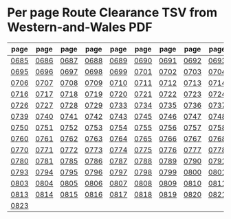 # Per page Route Clearance TSV from Western-and-Wales PDF

|page|page|page|page|page|page|page|page|page|page|
|----|----|----|----|----|----|----|----|----|----|
|[0685](Western-and-Wales/tsv/pg_0685.tsv)|[0686](Western-and-Wales/tsv/pg_0686.tsv)|[0687](Western-and-Wales/tsv/pg_0687.tsv)|[0688](Western-and-Wales/tsv/pg_0688.tsv)|[0689](Western-and-Wales/tsv/pg_0689.tsv)|[0690](Western-and-Wales/tsv/pg_0690.tsv)|[0691](Western-and-Wales/tsv/pg_0691.tsv)|[0692](Western-and-Wales/tsv/pg_0692.tsv)|[0693](Western-and-Wales/tsv/pg_0693.tsv)|[0694](Western-and-Wales/tsv/pg_0694.tsv)|
|[0695](Western-and-Wales/tsv/pg_0695.tsv)|[0696](Western-and-Wales/tsv/pg_0696.tsv)|[0697](Western-and-Wales/tsv/pg_0697.tsv)|[0698](Western-and-Wales/tsv/pg_0698.tsv)|[0699](Western-and-Wales/tsv/pg_0699.tsv)|[0701](Western-and-Wales/tsv/pg_0701.tsv)|[0702](Western-and-Wales/tsv/pg_0702.tsv)|[0703](Western-and-Wales/tsv/pg_0703.tsv)|[0704](Western-and-Wales/tsv/pg_0704.tsv)|[0705](Western-and-Wales/tsv/pg_0705.tsv)|
|[0706](Western-and-Wales/tsv/pg_0706.tsv)|[0707](Western-and-Wales/tsv/pg_0707.tsv)|[0708](Western-and-Wales/tsv/pg_0708.tsv)|[0709](Western-and-Wales/tsv/pg_0709.tsv)|[0710](Western-and-Wales/tsv/pg_0710.tsv)|[0711](Western-and-Wales/tsv/pg_0711.tsv)|[0712](Western-and-Wales/tsv/pg_0712.tsv)|[0713](Western-and-Wales/tsv/pg_0713.tsv)|[0714](Western-and-Wales/tsv/pg_0714.tsv)|[0715](Western-and-Wales/tsv/pg_0715.tsv)|
|[0716](Western-and-Wales/tsv/pg_0716.tsv)|[0717](Western-and-Wales/tsv/pg_0717.tsv)|[0718](Western-and-Wales/tsv/pg_0718.tsv)|[0719](Western-and-Wales/tsv/pg_0719.tsv)|[0720](Western-and-Wales/tsv/pg_0720.tsv)|[0721](Western-and-Wales/tsv/pg_0721.tsv)|[0722](Western-and-Wales/tsv/pg_0722.tsv)|[0723](Western-and-Wales/tsv/pg_0723.tsv)|[0724](Western-and-Wales/tsv/pg_0724.tsv)|[0725](Western-and-Wales/tsv/pg_0725.tsv)|
|[0726](Western-and-Wales/tsv/pg_0726.tsv)|[0727](Western-and-Wales/tsv/pg_0727.tsv)|[0728](Western-and-Wales/tsv/pg_0728.tsv)|[0729](Western-and-Wales/tsv/pg_0729.tsv)|[0733](Western-and-Wales/tsv/pg_0733.tsv)|[0734](Western-and-Wales/tsv/pg_0734.tsv)|[0735](Western-and-Wales/tsv/pg_0735.tsv)|[0736](Western-and-Wales/tsv/pg_0736.tsv)|[0737](Western-and-Wales/tsv/pg_0737.tsv)|[0738](Western-and-Wales/tsv/pg_0738.tsv)|
|[0739](Western-and-Wales/tsv/pg_0739.tsv)|[0740](Western-and-Wales/tsv/pg_0740.tsv)|[0741](Western-and-Wales/tsv/pg_0741.tsv)|[0742](Western-and-Wales/tsv/pg_0742.tsv)|[0743](Western-and-Wales/tsv/pg_0743.tsv)|[0745](Western-and-Wales/tsv/pg_0745.tsv)|[0746](Western-and-Wales/tsv/pg_0746.tsv)|[0747](Western-and-Wales/tsv/pg_0747.tsv)|[0748](Western-and-Wales/tsv/pg_0748.tsv)|[0749](Western-and-Wales/tsv/pg_0749.tsv)|
|[0750](Western-and-Wales/tsv/pg_0750.tsv)|[0751](Western-and-Wales/tsv/pg_0751.tsv)|[0752](Western-and-Wales/tsv/pg_0752.tsv)|[0753](Western-and-Wales/tsv/pg_0753.tsv)|[0754](Western-and-Wales/tsv/pg_0754.tsv)|[0755](Western-and-Wales/tsv/pg_0755.tsv)|[0756](Western-and-Wales/tsv/pg_0756.tsv)|[0757](Western-and-Wales/tsv/pg_0757.tsv)|[0758](Western-and-Wales/tsv/pg_0758.tsv)|[0759](Western-and-Wales/tsv/pg_0759.tsv)|
|[0760](Western-and-Wales/tsv/pg_0760.tsv)|[0761](Western-and-Wales/tsv/pg_0761.tsv)|[0762](Western-and-Wales/tsv/pg_0762.tsv)|[0763](Western-and-Wales/tsv/pg_0763.tsv)|[0764](Western-and-Wales/tsv/pg_0764.tsv)|[0765](Western-and-Wales/tsv/pg_0765.tsv)|[0766](Western-and-Wales/tsv/pg_0766.tsv)|[0767](Western-and-Wales/tsv/pg_0767.tsv)|[0768](Western-and-Wales/tsv/pg_0768.tsv)|[0769](Western-and-Wales/tsv/pg_0769.tsv)|
|[0770](Western-and-Wales/tsv/pg_0770.tsv)|[0771](Western-and-Wales/tsv/pg_0771.tsv)|[0772](Western-and-Wales/tsv/pg_0772.tsv)|[0773](Western-and-Wales/tsv/pg_0773.tsv)|[0774](Western-and-Wales/tsv/pg_0774.tsv)|[0775](Western-and-Wales/tsv/pg_0775.tsv)|[0776](Western-and-Wales/tsv/pg_0776.tsv)|[0777](Western-and-Wales/tsv/pg_0777.tsv)|[0778](Western-and-Wales/tsv/pg_0778.tsv)|[0779](Western-and-Wales/tsv/pg_0779.tsv)|
|[0780](Western-and-Wales/tsv/pg_0780.tsv)|[0781](Western-and-Wales/tsv/pg_0781.tsv)|[0785](Western-and-Wales/tsv/pg_0785.tsv)|[0786](Western-and-Wales/tsv/pg_0786.tsv)|[0787](Western-and-Wales/tsv/pg_0787.tsv)|[0788](Western-and-Wales/tsv/pg_0788.tsv)|[0789](Western-and-Wales/tsv/pg_0789.tsv)|[0790](Western-and-Wales/tsv/pg_0790.tsv)|[0791](Western-and-Wales/tsv/pg_0791.tsv)|[0792](Western-and-Wales/tsv/pg_0792.tsv)|
|[0793](Western-and-Wales/tsv/pg_0793.tsv)|[0794](Western-and-Wales/tsv/pg_0794.tsv)|[0795](Western-and-Wales/tsv/pg_0795.tsv)|[0796](Western-and-Wales/tsv/pg_0796.tsv)|[0797](Western-and-Wales/tsv/pg_0797.tsv)|[0798](Western-and-Wales/tsv/pg_0798.tsv)|[0799](Western-and-Wales/tsv/pg_0799.tsv)|[0800](Western-and-Wales/tsv/pg_0800.tsv)|[0801](Western-and-Wales/tsv/pg_0801.tsv)|[0802](Western-and-Wales/tsv/pg_0802.tsv)|
|[0803](Western-and-Wales/tsv/pg_0803.tsv)|[0804](Western-and-Wales/tsv/pg_0804.tsv)|[0805](Western-and-Wales/tsv/pg_0805.tsv)|[0806](Western-and-Wales/tsv/pg_0806.tsv)|[0807](Western-and-Wales/tsv/pg_0807.tsv)|[0808](Western-and-Wales/tsv/pg_0808.tsv)|[0809](Western-and-Wales/tsv/pg_0809.tsv)|[0810](Western-and-Wales/tsv/pg_0810.tsv)|[0811](Western-and-Wales/tsv/pg_0811.tsv)|[0812](Western-and-Wales/tsv/pg_0812.tsv)|
|[0813](Western-and-Wales/tsv/pg_0813.tsv)|[0814](Western-and-Wales/tsv/pg_0814.tsv)|[0815](Western-and-Wales/tsv/pg_0815.tsv)|[0816](Western-and-Wales/tsv/pg_0816.tsv)|[0817](Western-and-Wales/tsv/pg_0817.tsv)|[0818](Western-and-Wales/tsv/pg_0818.tsv)|[0819](Western-and-Wales/tsv/pg_0819.tsv)|[0820](Western-and-Wales/tsv/pg_0820.tsv)|[0821](Western-and-Wales/tsv/pg_0821.tsv)|[0822](Western-and-Wales/tsv/pg_0822.tsv)|
|[0823](Western-and-Wales/tsv/pg_0823.tsv)||||||||||
